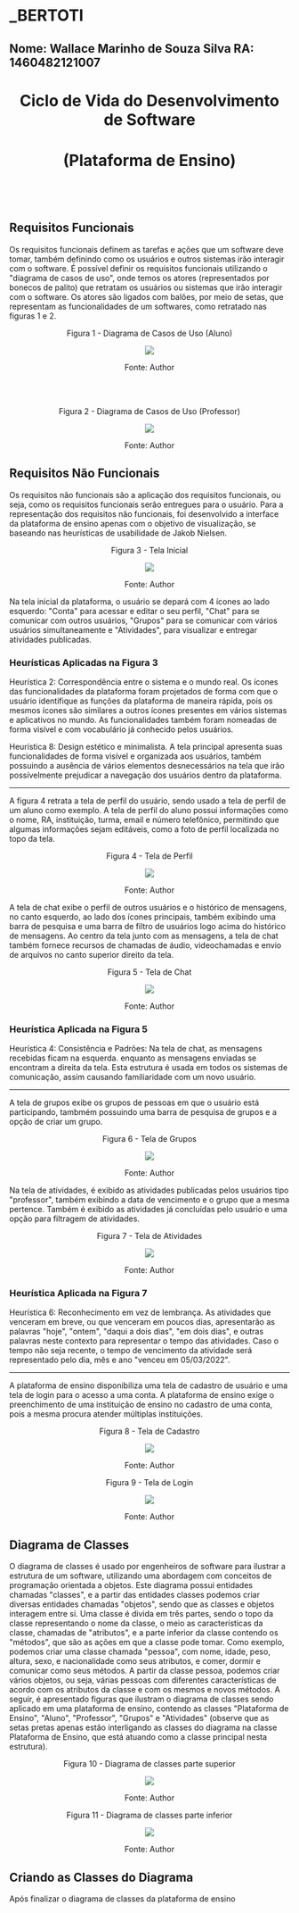 # _BERTOTI

## Nome: Wallace Marinho de Souza Silva                RA: 1460482121007

# <p align="center"> Ciclo de Vida do Desenvolvimento de Software <p/>
# <p align="center"> (Plataforma de Ensino) <p/>

<br><br>
## Requisitos Funcionais

Os requisitos funcionais definem as tarefas e ações que um software deve tomar, também definindo como os usuários e outros sistemas irão interagir com o software.
É possível definir os requisitos funcionais utilizando o "diagrama de casos de uso", onde temos os atores (representados por bonecos de palito) que retratam os usuários
ou sistemas que irão interagir com o software. Os atores são ligados com balões, por meio de setas, que representam as funcionalidades de um softwares, como retratado
nas figuras 1 e 2.
<br>


<p align="center">Figura 1 - Diagrama de Casos de Uso (Aluno) </p>

 <div align="center"> 
<img src="https://user-images.githubusercontent.com/91164489/157929197-510fe614-6bbb-4818-bb5f-d2a1367c8b40.PNG" />
 </div> 
  
<p align="center">Fonte: Author </p> 
  <br>
  <br>
  
  <p align="center">Figura 2 - Diagrama de Casos de Uso (Professor) </p>
  
  <div align="center"> 
  <img src="https://user-images.githubusercontent.com/91164489/157933047-f1e074fd-e518-474a-857b-e1051da65310.PNG" />
   </div>
   
   <p align="center">Fonte: Author </p>

   ## Requisitos Não Funcionais
   
   Os requisitos não funcionais são a aplicação dos requisitos funcionais, ou seja, como os requisitos funcionais serão entregues para o usuário. Para a representação dos
   requisitos não funcionais, foi desenvolvido a interface da plataforma de ensino apenas com o objetivo de visualização, se baseando nas heurísticas de usabilidade de
   Jakob Nielsen.
   
   
   
   <p align="center"> Figura 3 - Tela Inicial </p>
   
   <div align="center">
   <img src="https://user-images.githubusercontent.com/91164489/157936210-8a141475-d5ac-4a25-b188-c9204925f35a.PNG" />
   </div>
   
   <p align="center">Fonte: Author </p>
   
   Na tela inicial da plataforma, o usuário se depará com 4 ícones ao lado esquerdo: "Conta" para acessar e editar o seu perfil, "Chat" para se comunicar com outros
   usuários, "Grupos" para se comunicar com vários usuários simultaneamente e "Atividades", para visualizar e entregar atividades publícadas.
   
   ### Heurísticas Aplicadas na Figura 3
   Heurística 2: Correspondência entre o sistema e o mundo real. Os ícones das funcionalidades da plataforma foram projetados de forma com que o usuário identifique
   as funções da plataforma de maneira rápida, pois os mesmos ícones são similares a outros ícones presentes em vários sistemas e aplicativos no mundo. As funcionalidades
   também foram nomeadas de forma visível e com vocabulário já conhecido pelos usuários.
   
   Heurística 8: Design estético e minimalista. A tela principal apresenta suas funcionalidades de forma visível e organizada aos usuários, também possuindo a ausência
   de vários elementos desnecessários na tela que irão possívelmente prejudicar a navegação dos usuários dentro da plataforma.
   
  -----------------------------------------------------------------------------------------------------------------------------------------------------------------------------
  
   A figura 4 retrata a tela de perfil do usuário, sendo usado a tela de perfil de um aluno como exemplo. A tela de perfil do aluno possui informações como o nome, RA,
   instituição, turma, email e número telefônico, permitindo que algumas informações sejam editáveis, como a foto de perfil localizada no topo da tela.
  
  
   <p align="center"> Figura 4 - Tela de Perfil </p>
  
   <div align="center">
   <img src="https://user-images.githubusercontent.com/91164489/157964167-9068ce54-6c1b-4b4a-b165-c032ab72de78.PNG" />
   </div>
   
   <p align="center">Fonte: Author </p>
   
   A tela de chat exibe o perfil de outros usuários e o histórico de mensagens, no canto esquerdo, ao lado dos ícones principais, também exibindo uma barra de pesquisa e 
   uma barra de filtro de usuários logo acima do histórico de mensagens. Ao centro da tela junto com as mensagens, a tela de chat também fornece recursos de chamadas de
   áudio, videochamadas e envio de arquivos no canto superior direito da tela.
   
   
   
    
   <p align="center"> Figura 5 - Tela de Chat </p>
    
   <div align="center">
   <img src="https://user-images.githubusercontent.com/91164489/157976201-a05430fe-3279-44e4-af74-6596dd1c53c5.PNG" />
   </div>
  
   <p align="center">Fonte: Author </p>
   
   
   
   ### Heurística Aplicada na Figura 5
   Heurística 4: Consistência e Padrões: Na tela de chat, as mensagens recebidas ficam na esquerda. enquanto as mensagens enviadas se encontram a direita da tela.
   Esta estrutura é usada em todos os sistemas de comunicação, assim causando familiaridade com um novo usuário.
   
   -----------------------------------------------------------------------------------------------------------------------------------------------------------------------------
   
   A tela de grupos exibe os grupos de pessoas em que o usuário está participando, tambmém possuindo uma barra de pesquisa de grupos e a opção de criar um grupo.
   
   
   
   
   <p align="center"> Figura 6 - Tela de Grupos </p>
   
   <div align="center">
   <img src="https://user-images.githubusercontent.com/91164489/157978022-ce3136fe-94f5-425f-b9fe-1ca9cddb1484.PNG" />
   </div>
 
   <p align="center">Fonte: Author </p>  
   
   Na tela de atividades, é exibido as atividades publicadas pelos usuários tipo "professor", também exibindo a data de vencimento e o grupo que a mesma pertence.
   Também é exibido as atividades já concluídas pelo usuário e uma opção para filtragem de atividades.
   
   



  <p align="center"> Figura 7 - Tela de Atividades </p>
    
  <div align="center">
  <img src="https://user-images.githubusercontent.com/91164489/157980871-c9cd546b-36f0-4889-add2-b88245cdcbb8.PNG" />
  </div>
  
   <p align="center">Fonte: Author </p>  
   
   
   
   ### Heurística Aplicada na Figura 7
   
   Heurística 6: Reconhecimento em vez de lembrança. As atividades que venceram em breve, ou que venceram em poucos dias, apresentarão as palavras "hoje", "ontem", "daqui a dois    dias", "em dois dias", e outras palavras neste contexto para representar o tempo das atividades. Caso o tempo não seja recente, o tempo de vencimento da atividade será          representado pelo dia, mês e ano "venceu em 05/03/2022".
   
   --------------- -------------------------------------------------------------------------------------------------------------------------------------------------------------
   
   
   A plataforma de ensino disponibiliza uma tela de cadastro de usuário e uma tela de login para o acesso a uma conta. A plataforma de ensino exige o preenchimento de uma
   instituição de ensino no cadastro de uma conta, pois a mesma procura atender múltiplas instituições.
   
   
   
   
   <p align="center"> Figura 8 - Tela de Cadastro </p>
   
   <div align="center">
   <img src="https://user-images.githubusercontent.com/91164489/157984079-af135aaa-6f00-41ca-969d-0103d9ab0d39.PNG" />
   </div>
   
   <p align="center">Fonte: Author </p> 
    
    
    
   <p align="center"> Figura 9 - Tela de Login </p>
       
   <div align="center">
   <img src="https://user-images.githubusercontent.com/91164489/157984220-94c8994c-c950-42ac-90fa-bbd530652fdf.PNG" />
   </div>
   
   <p align="center">Fonte: Author </p>
   
   
   ## Diagrama de Classes
   
   O diagrama de classes é usado por engenheiros de software para ilustrar a estrutura de um software, utilizando uma abordagem com conceitos de programação orientada a
   objetos. Este diagrama possui entidades chamadas "classes", e a partir das entidades classes podemos criar diversas entidades chamadas "objetos", sendo que as classes e      objetos interagem entre si. Uma classe é divida
   em três partes, sendo o topo da classe representando o nome da classe, o meio as características da classe, chamadas de "atributos", e a parte inferior da classe contendo
   os "métodos", que são as ações em que a classe pode tomar. Como exemplo, podemos criar uma classe chamada "pessoa", com nome, idade, peso, altura, sexo, e nacionalidade
   como seus atributos, e comer, dormir e comunicar como seus métodos. A partir da classe pessoa, podemos criar vários objetos, ou seja, várias pessoas com diferentes  características de acordo com os atributos da classe e com os mesmos e novos métodos.
   A seguir, é apresentado figuras que ilustram o diagrama de classes sendo aplicado em uma plataforma de ensino, contendo as classes "Plataforma de Ensino", "Aluno", 
   "Professor", "Grupos" e "Atividades" (observe que as setas pretas apenas estão interligando as classes do diagrama na classe Plataforma de Ensino, que está atuando
   como a classe principal nesta estrutura).
   
   
   
   
  

   <p align="center"> Figura 10 - Diagrama de classes parte superior </p>
   
   <div align="center">
   <img src= "https://user-images.githubusercontent.com/91164489/158909497-2cc681ab-78c1-4833-8137-2e40404b5d72.PNG" />
   </div>
   
   <p align="center">Fonte: Author </p>
   
   
   <p align="center"> Figura 11 - Diagrama de classes parte inferior </p>
   
   <div align="center">
   <img src="https://user-images.githubusercontent.com/91164489/157987140-de9d9b26-2ed2-438b-b20b-62da3f72b52f.PNG" />
   </div>
   
   <p align="center">Fonte: Author </p>
   
   ## Criando as Classes do Diagrama
   
   Após finalizar o diagrama de classes da plataforma de ensino 
   
   
   
